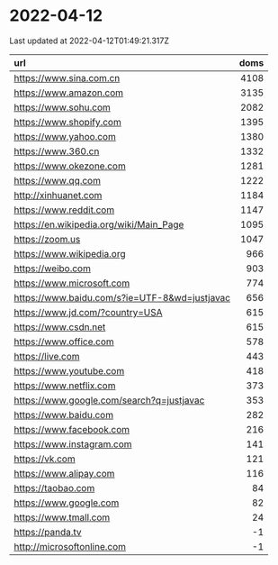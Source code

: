 # 2022-04-12

<!-- BEGIN -->
Last updated at 2022-04-12T01:49:21.317Z

url | doms
:- | -:
https://www.sina.com.cn | 4108
https://www.amazon.com | 3135
https://www.sohu.com | 2082
https://www.shopify.com | 1395
https://www.yahoo.com | 1380
https://www.360.cn | 1332
https://www.okezone.com | 1281
https://www.qq.com | 1222
http://xinhuanet.com | 1184
https://www.reddit.com | 1147
https://en.wikipedia.org/wiki/Main_Page | 1095
https://zoom.us | 1047
https://www.wikipedia.org | 966
https://weibo.com | 903
https://www.microsoft.com | 774
https://www.baidu.com/s?ie=UTF-8&wd=justjavac | 656
https://www.jd.com/?country=USA | 615
https://www.csdn.net | 615
https://www.office.com | 578
https://live.com | 443
https://www.youtube.com | 418
https://www.netflix.com | 373
https://www.google.com/search?q=justjavac | 353
https://www.baidu.com | 282
https://www.facebook.com | 216
https://www.instagram.com | 141
https://vk.com | 121
https://www.alipay.com | 116
https://taobao.com | 84
https://www.google.com | 82
https://www.tmall.com | 24
https://panda.tv | -1
http://microsoftonline.com | -1
<!-- END -->
